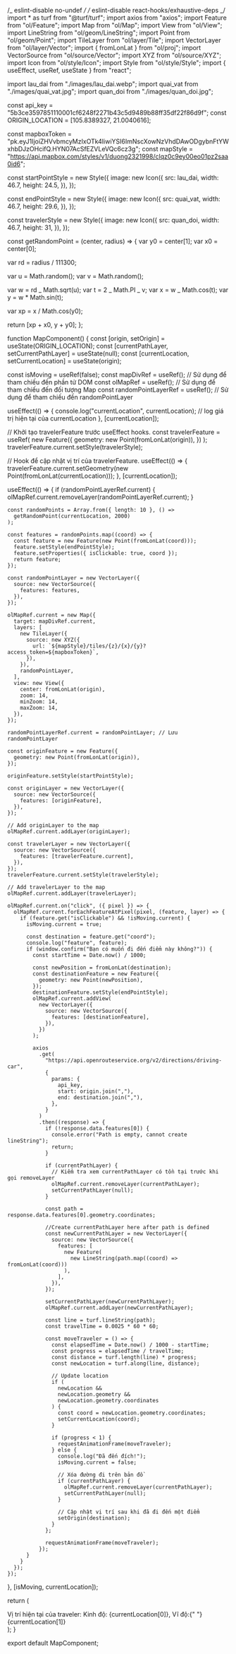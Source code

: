 /_ eslint-disable no-undef _/
/_ eslint-disable react-hooks/exhaustive-deps _/
import \* as turf from "@turf/turf";
import axios from "axios";
import Feature from "ol/Feature";
import Map from "ol/Map";
import View from "ol/View";
import LineString from "ol/geom/LineString";
import Point from "ol/geom/Point";
import TileLayer from "ol/layer/Tile";
import VectorLayer from "ol/layer/Vector";
import { fromLonLat } from "ol/proj";
import VectorSource from "ol/source/Vector";
import XYZ from "ol/source/XYZ";
import Icon from "ol/style/Icon";
import Style from "ol/style/Style";
import { useEffect, useRef, useState } from "react";

import lau_dai from "./images/lau_dai.webp";
import quai_vat from "./images/quai_vat.jpg";
import quan_doi from "./images/quan_doi.jpg";

const api_key = "5b3ce3597851110001cf6248f2271b43c5d9489b88ff35df22f86d9f";
const ORIGIN_LOCATION = [105.8389327, 21.0040616];

const mapboxToken =
"pk.eyJ1IjoiZHVvbmcyMzIxOTk4IiwiYSI6ImNscXowNzVhdDAwODgybnFtYWxhbDJzOHcifQ.HYN07AcSfEZVLeVQc6cz3g";
const mapStyle =
"https://api.mapbox.com/styles/v1/duong2321998/clqz0c9ey00eo01pz2saa0id6";

const startPointStyle = new Style({
image: new Icon({
src: lau_dai,
width: 46.7,
height: 24.5,
}),
});

const endPointStyle = new Style({
image: new Icon({
src: quai_vat,
width: 46.7,
height: 29.6,
}),
});

const travelerStyle = new Style({
image: new Icon({
src: quan_doi,
width: 46.7,
height: 31,
}),
});

const getRandomPoint = (center, radius) => {
var y0 = center[1];
var x0 = center[0];

var rd = radius / 111300;

var u = Math.random();
var v = Math.random();

var w = rd _ Math.sqrt(u);
var t = 2 _ Math.PI _ v;
var x = w _ Math.cos(t);
var y = w \* Math.sin(t);

var xp = x / Math.cos(y0);

return [xp + x0, y + y0];
};

function MapComponent() {
const [origin, setOrigin] = useState(ORIGIN_LOCATION);
const [currentPathLayer, setCurrentPathLayer] = useState(null);
const [currentLocation, setCurrentLocation] = useState(origin);

const isMoving = useRef(false);
const mapDivRef = useRef(); // Sử dụng để tham chiếu đến phần tử DOM
const olMapRef = useRef(); // Sử dụng để tham chiếu đến đối tượng Map
const randomPointLayerRef = useRef(); // Sử dụng để tham chiếu đến randomPointLayer

useEffect(() => {
console.log("currentLocation", currentLocation); // log giá trị hiện tại của currentLocation
}, [currentLocation]);

// Khởi tạo travelerFeature trước useEffect hooks.
const travelerFeature = useRef(
new Feature({
geometry: new Point(fromLonLat(origin)),
})
);
travelerFeature.current.setStyle(travelerStyle);

// Hook để cập nhật vị trí của travelerFeature.
useEffect(() => {
travelerFeature.current.setGeometry(new Point(fromLonLat(currentLocation)));
}, [currentLocation]);

useEffect(() => {
if (randomPointLayerRef.current) {
olMapRef.current.removeLayer(randomPointLayerRef.current);
}

    const randomPoints = Array.from({ length: 10 }, () =>
      getRandomPoint(currentLocation, 2000)
    );

    const features = randomPoints.map((coord) => {
      const feature = new Feature(new Point(fromLonLat(coord)));
      feature.setStyle(endPointStyle);
      feature.setProperties({ isClickable: true, coord });
      return feature;
    });

    const randomPointLayer = new VectorLayer({
      source: new VectorSource({
        features: features,
      }),
    });

    olMapRef.current = new Map({
      target: mapDivRef.current,
      layers: [
        new TileLayer({
          source: new XYZ({
            url: `${mapStyle}/tiles/{z}/{x}/{y}?access_token=${mapboxToken}`,
          }),
        }),
        randomPointLayer,
      ],
      view: new View({
        center: fromLonLat(origin),
        zoom: 14,
        minZoom: 14,
        maxZoom: 14,
      }),
    });

    randomPointLayerRef.current = randomPointLayer; // Lưu randomPointLayer

    const originFeature = new Feature({
      geometry: new Point(fromLonLat(origin)),
    });

    originFeature.setStyle(startPointStyle);

    const originLayer = new VectorLayer({
      source: new VectorSource({
        features: [originFeature],
      }),
    });

    // Add originLayer to the map
    olMapRef.current.addLayer(originLayer);

    const travelerLayer = new VectorLayer({
      source: new VectorSource({
        features: [travelerFeature.current],
      }),
    });
    travelerFeature.current.setStyle(travelerStyle);

    // Add travelerLayer to the map
    olMapRef.current.addLayer(travelerLayer);

    olMapRef.current.on("click", ({ pixel }) => {
      olMapRef.current.forEachFeatureAtPixel(pixel, (feature, layer) => {
        if (feature.get("isClickable") && !isMoving.current) {
          isMoving.current = true;

          const destination = feature.get("coord");
          console.log("feature", feature);
          if (window.confirm("Bạn có muốn đi đến điểm này không?")) {
            const startTime = Date.now() / 1000;

            const newPosition = fromLonLat(destination);
            const destinationFeature = new Feature({
              geometry: new Point(newPosition),
            });
            destinationFeature.setStyle(endPointStyle);
            olMapRef.current.addView(
              new VectorLayer({
                source: new VectorSource({
                  features: [destinationFeature],
                }),
              })
            );

            axios
              .get(
                "https://api.openrouteservice.org/v2/directions/driving-car",
                {
                  params: {
                    api_key,
                    start: origin.join(","),
                    end: destination.join(","),
                  },
                }
              )
              .then((response) => {
                if (!response.data.features[0]) {
                  console.error("Path is empty, cannot create lineString");
                  return;
                }

                if (currentPathLayer) {
                  // Kiểm tra xem currentPathLayer có tồn tại trước khi gọi removeLayer
                  olMapRef.current.removeLayer(currentPathLayer);
                  setCurrentPathLayer(null);
                }

                const path = response.data.features[0].geometry.coordinates;

                //Create currentPathLayer here after path is defined
                const newCurrentPathLayer = new VectorLayer({
                  source: new VectorSource({
                    features: [
                      new Feature(
                        new LineString(path.map((coord) => fromLonLat(coord)))
                      ),
                    ],
                  }),
                });

                setCurrentPathLayer(newCurrentPathLayer);
                olMapRef.current.addLayer(newCurrentPathLayer);

                const line = turf.lineString(path);
                const travelTime = 0.0025 * 60 * 60;

                const moveTraveler = () => {
                  const elapsedTime = Date.now() / 1000 - startTime;
                  const progress = elapsedTime / travelTime;
                  const distance = turf.length(line) * progress;
                  const newLocation = turf.along(line, distance);

                  // Update location
                  if (
                    newLocation &&
                    newLocation.geometry &&
                    newLocation.geometry.coordinates
                  ) {
                    const coord = newLocation.geometry.coordinates;
                    setCurrentLocation(coord);
                  }

                  if (progress < 1) {
                    requestAnimationFrame(moveTraveler);
                  } else {
                    console.log("Đã đến đích!");
                    isMoving.current = false;

                    // Xóa đường đi trên bản đồ
                    if (currentPathLayer) {
                      olMapRef.current.removeLayer(currentPathLayer);
                      setCurrentPathLayer(null);
                    }

                    // Cập nhật vị trí sau khi đã đi đến một điểm
                    setOrigin(destination);
                  }
                };

                requestAnimationFrame(moveTraveler);
              });
          }
        }
      });
    });

}, [isMoving, currentLocation]);

return (
<div>
<div ref={mapDivRef} style={{ width: "100%", height: "100vh" }} />
<div>
Vị trí hiện tại của traveler: Kinh độ: {currentLocation[0]}, Vĩ độ:{" "}
{currentLocation[1]}
</div>
</div>
);
}

export default MapComponent;
